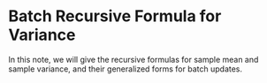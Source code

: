 # Batch Recursive Formula for Variance
In this note, we will give the recursive formulas for sample mean and sample variance, and their generalized forms for batch updates.
